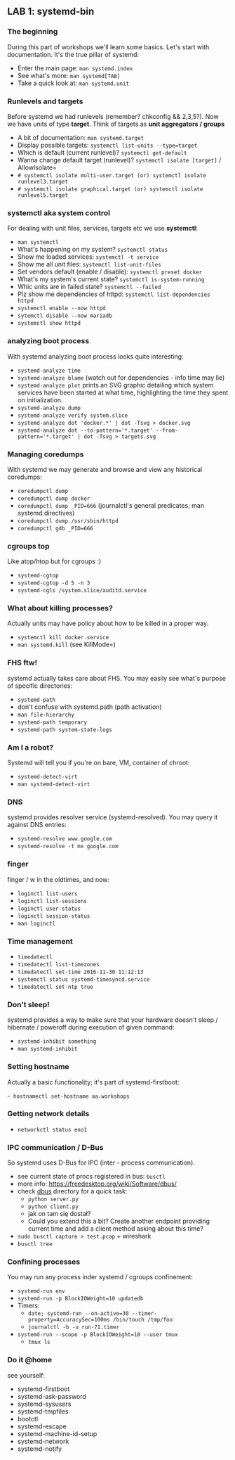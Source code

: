 ## LAB 1: systemd-bin ##

### The beginning ###

During this part of workshops we'll learn some basics. Let's start with
documentation. It's the true pillar of systemd:

- Enter the main page: `man systemd.index`
- See what's more: `man systemd[TAB]`
- Take a quick look at: `man systemd.unit`

### Runlevels and targets ###

Before systemd we had runlevels (remember? chkconfig && 2,3,5?). Now we have
units of type **target**. Think of targets as **unit aggregators / groups**

- A bit of documentation: `man systemd.target`
- Display possible targets: `systemctl list-units --type=target`
- Which is default (current runlevel)? `systemctl get-default`
- Wanna change default target (runlevel)? `systemctl isolate [target]` / AllowIsolate=
- `# systemctl isolate multi-user.target (or) systemctl isolate runlevel3.target`
- `# systemctl isolate graphical.target (or) systemctl isolate runlevel5.target`

### systemctl aka system control ###

For dealing with unit files, services, targets etc we use **systemctl**:

- `man systemctl`
- What's happening on my system? `systemctl status`
- Show me loaded services: `systemctl -t service`
- Show me all unit files: `systemctl list-unit-files`
- Set vendors default (enable / disable): `systemctl preset docker`
- What's my system's current state? `systemctl is-system-running`
- Whic units are in failed state? `systemctl --failed`
- Plz show me dependencies of httpd: `systemctl list-dependencies httpd`
- `systemctl enable --now httpd`
- `sytemctl disable --now mariadb`
- `systemctl show httpd`

### analyzing boot process ###

With systemd analyzing boot process looks quite interesting:

- `systemd-analyze time`
- `systemd-analyze blame` (watch out for dependencies - info time may lie)
- `systemd-analyze plot` prints an SVG graphic detailing which system services have been started at what time, highlighting the time they spent on initialization.
- `systemd-analyze dump`
- `systemd-analyze verify system.slice`
- `systemd-analyze dot 'docker.*' | dot -Tsvg > docker.svg`
- `systemd-analyze dot --to-pattern='*.target' --from-pattern='*.target' | dot -Tsvg > targets.svg`

### Managing coredumps ###

With systemd we may generate and browse and view any historical coredumps:

- `coredumpctl dump`
- `coredumpctl dump docker`
- `coredumpctl dump _PID=666` (journalctl's general predicates; man systemd.directives)
- `coredumpctl dump /usr/sbin/httpd`
- `coredumpctl gdb _PID=666`

### cgroups top ###

Like atop/htop but for cgroups :)

- `systemd-cgtop`
- `systemd-cgtop -d 5 -n 3`
- `systemd-cgls /system.slice/auditd.service`

### What about killing processes? ###

Actually units may have policy about how to be killed in a proper way.

- `systemctl kill docker.service`
- `man systemd.kill` (see KillMode=)

### FHS ftw! ###

systemd actually takes care about FHS. You may easily see what's purpose of
specific directories:

- `systemd-path`
- don't confuse with systemd.path (path activation)
- `man file-hierarchy`
- `systemd-path temporary`
- `systemd-path system-state-logs`

### Am I a robot? ###

Systemd will tell you if you're on bare, VM, container of chroot:

- `systemd-detect-virt`
- `man systemd-detect-virt`

### DNS ###

systemd provides resolver service (systemd-resolved). You may query it against
DNS entries:

- `systemd-resolve www.google.com`
- `systemd-resolve -t mx google.com`

### finger ###

finger / w in the oldtimes, and now:

- `loginctl list-users`
- `loginctl list-sessions`
- `loginctl user-status`
- `loginctl session-status`
- `man loginctl`

### Time management ###

- `timedatectl`
- `timedatectl list-timezones`
- `timedatectl set-time 2016-11-30 11:12:13`
- `systemctl status systemd-timesyncd.service`
- `timedatectl set-ntp true`

### Don't sleep! ###

systemd provides a way to make sure that your hardware doesn't sleep / 
hibernate / poweroff during execution of given command:

- `systemd-inhibit something`
- `man systemd-inhibit`

### Setting hostname ###

Actually a basic functionality; it's part of systemd-firstboot:

-` hostnamectl set-hostname aa.workshops`

### Getting network details ###

- `networkctl status eno1`

### IPC communication / D-Bus ###

So systemd uses D-Bus for IPC (inter - process communication).

- see current state of procs registered in bus: `busctl`
- more info: https://freedesktop.org/wiki/Software/dbus/
- check [dbus](dbus/) directory for a quick task:
    - `python server.py`
    - `python client.py`
    - jak on tam się dostał?
    - Could you extend this a bit? Create another endpoint providing current
      time and add a client method asking about this time?
- `sudo busctl capture > test.pcap` + wireshark
- `busctl tree`

### Confining processes ###

You may run any process inder systemd / cgroups confinement:

- `systemd-run env`
- `systemd-run -p BlockIOWeight=10 updatedb`
- Timers:
    - `date; systemd-run --on-active=30 --timer-property=AccuracySec=100ms /bin/touch /tmp/foo`
    - `journalctl -b -u run-71.timer`
- `systemd-run --scope -p BlockIOWeight=10 --user tmux`
    - `tmux ls`
	
### Do it @home ###

see yourself:
- systemd-firstboot
- systemd-ask-password
- systemd-sysusers
- systemd-tmpfiles
- bootctl
- systemd-escape  
- systemd-machine-id-setup
- systemd-network
- systemd-notify	
